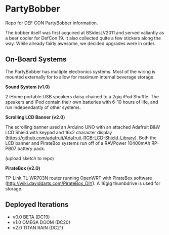 PartyBobber
===========

Repo for DEF CON PartyBobber information.

The bobber itself was first acquired at BSidesLV2011 and served valiantly as a beer cooler for DefCon 19. It also collected quite a few stickers along the way. While already fairly awesome, we decided upgrades were in order.


On-Board Systems
-------

The PartyBobber has multiple electronics systems. Most of the wiring is mounted externally for to allow for maximum internal beverage storage.

<b>Sound System (v1.0)</b>

2 iHome portable USB speakers daisy chained to a 2gig iPod Shuffle. The speakers and iPod contain their own batteries with 6-10 hours of life, and run independantly of other systems.

<b>Scrolling LCD Banner (v2.0)</b>

The scrolling banner used an Arduino UNO with an attached Adafruit B&W LCD Shield with keypad and 16x2 character display (https://github.com/adafruit/Adafruit-RGB-LCD-Shield-Library). Both the LCD banner and PirateBox systems run off of a RAVPower 10400mAh RP-PB07 battery pack.

(upload sketch to repo)

<b>PirateBox (v2.0)</b>

TP-Link TL-WR703N router running OpenWRT with PirateBox software (http://wiki.daviddarts.com/PirateBox_DIY). A 16gig thumbdrive is used for storage.

Deployed Iterations
-------
- v0.0 BETA (DC19)
- v1.0 OMEGA DOOM (DC20)
- v2.0 TITAN RAIN (DC21)
